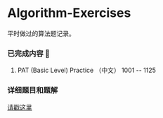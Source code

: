 # Algorithm-Exercises
平时做过的算法题记录。

### 已完成内容 🎈
1. PAT (Basic Level) Practice （中文） 1001 -- 1125

### 详细题目和题解
[请戳这里](https://www.yuque.com/hei0v0/rgvohz)

